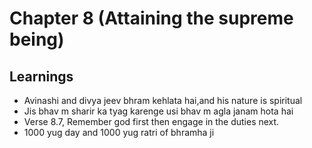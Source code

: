 # Chapter 8 (Attaining the supreme being)

## Learnings
- Avinashi and divya jeev bhram kehlata hai,and his nature is spiritual 
- Jis bhav m sharir ka tyag karenge usi bhav m agla janam hota hai
- Verse 8.7, Remember god first then engage in the duties next.
- 1000 yug day and 1000 yug ratri of bhramha ji